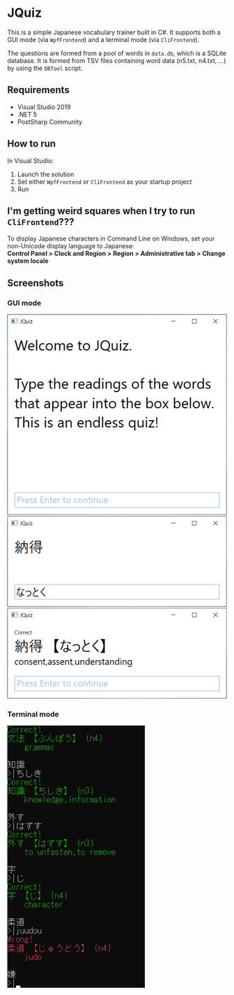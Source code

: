 # JQuiz

This is a simple Japanese vocabulary trainer built in C#. It supports both a GUI mode (via `WpfFrontend`)
and a terminal mode (via `CliFrontend`).

The questions are formed from a pool of words in `data.db`, which is a SQLite database. It is formed from TSV files containing word data 
(n5.txt, n4.txt, ...) by using the `DBTool` script.

## Requirements
- Visual Studio 2019
- .NET 5
- PostSharp Community

## How to run
In Visual Studio:
1. Launch the solution
2. Set either `WpfFrontend` or `CliFrontend` as your startup project
3. Run

## I'm getting weird squares when I try to run `CliFrontend`???
To display Japanese characters in Command Line on Windows, set your non-Unicode display language to Japanese:\
**Control Panel > Clock and Region > Region > Administrative tab > Change system locale**

## Screenshots

### GUI mode
![Welcome screen](/screenshots/screenshot_welcome.png)
![Question screen](/screenshots/screenshot_question.png)
![Result screen](/screenshots/screenshot_result.png)

### Terminal mode
![Terminal mode](/screenshots/screenshot_terminal.png)